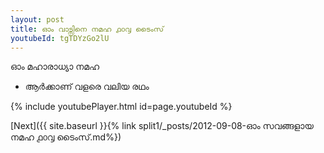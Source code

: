 ```yaml
---
layout: post
title: ഓം വാട്സിനെ നമഹ ൧൦൮ ടൈംസ്
youtubeId: tgTDYzGo2lU
---
```

 
 
 ഓം മഹാരാധ്യാ നമഹ 
 
 -  ആർക്കാണ് വളരെ വലിയ രഥം 
 
  
 
  
 
 
 
 
 
 


{% include youtubePlayer.html id=page.youtubeId %}
 
[Next]({{ site.baseurl }}{% link  split1/_posts/2012-09-08-ഓം സവങ്ങളായ നമഹ ൧൦൮ ടൈംസ്.md%})
 
